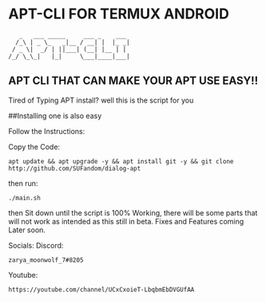 # APT-CLI FOR TERMUX ANDROID

```
   _   ___ _____     ___ _    ___
  /_\ | _ \_   _|__ / __| |  |_ _|
 / _ \|  _/ | ||___| (__| |__ | |
/_/ \_\_|   |_|     \___|____|___|
```

## APT CLI THAT CAN MAKE YOUR APT USE EASY!!
Tired of Typing APT install? well this is the script for you

##Installing one is also easy

Follow the Instructions:

Copy the Code:

```
apt update && apt upgrade -y && apt install git -y && git clone http://github.com/SUFandom/dialog-apt
```

then run:

```
./main.sh 
```

then Sit down until the script is 100% Working, there will be some parts that will not work as intended as this still in beta. Fixes and Features coming Later soon.


Socials:
Discord:
```
zarya_moonwolf_7#8205
```
Youtube: 
```
https://youtube.com/channel/UCxCxoieT-LbqbmEbDVGUfAA
```
